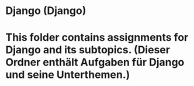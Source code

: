 # Django (Django)
# This folder contains assignments for Django and its subtopics. (Dieser Ordner enthält Aufgaben für Django und seine Unterthemen.)
